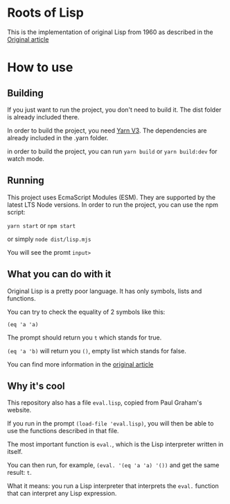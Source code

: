 # Roots of Lisp

This is the implementation of original Lisp from 1960 as described in the 
[Original article](http://www.paulgraham.com/rootsoflisp.html)

# How to use

## Building

If you just want to run the project, you don't need to build it. The dist folder is already included there.

In order to build the project, you need [Yarn V3](https://yarnpkg.com/getting-started/install).
The dependencies are already included in the .yarn folder.

in order to build the project, you can run `yarn build` or `yarn build:dev` for watch mode.

## Running

This project uses EcmaScript Modules (ESM). They are supported by the latest LTS Node versions.
In order to run the project, you can use the npm script:

`yarn start`
or
`npm start`

or simply
`node dist/lisp.mjs`

You will see the promt `input> `

## What you can do with it

Original Lisp is a pretty poor language. It has only symbols, lists and functions.

You can try to check the equality of 2 symbols like this:

`(eq 'a 'a)`

The prompt should return you `t` which stands for true.

`(eq 'a 'b)` will return you `()`, empty list which stands for false.

You can find more information in the [original article](http://www.paulgraham.com/rootsoflisp.html)

## Why it's cool

This repository also has a file `eval.lisp`, copied from Paul Graham's website.

If you run in the prompt `(load-file 'eval.lisp)`, you will then be able to use the functions described in that file.

The most important function is `eval.`, which is the Lisp interpreter written in itself.

You can then run, for example, `(eval. '(eq 'a 'a) '())` and get the same result: `t`.

What it means: you run a Lisp interpreter that interprets the `eval.` function that can interpret any Lisp expression.
